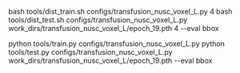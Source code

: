 

bash tools/dist_train.sh   configs/transfusion_nusc_voxel_L.py  4
bash tools/dist_test.sh  configs/transfusion_nusc_voxel_L.py  work_dirs/transfusion_nusc_voxel_L/epoch_19.pth  4 --eval bbox


python tools/train.py configs/transfusion_nusc_voxel_L.py
python tools/test.py  configs/transfusion_nusc_voxel_L.py  work_dirs/transfusion_nusc_voxel_L/epoch_19.pth --eval bbox







